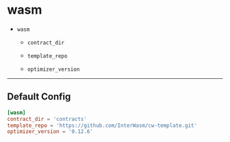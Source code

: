 # wasm

* `wasm`  
  
  * `contract_dir`  
    
    
  * `template_repo`  
    
    
  * `optimizer_version`  
    
    
  

---

## Default Config

```toml
[wasm]
contract_dir = 'contracts'
template_repo = 'https://github.com/InterWasm/cw-template.git'
optimizer_version = '0.12.6'
```
